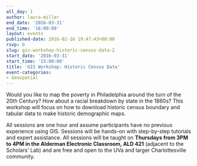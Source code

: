 ```yaml
---
all_day: 1
author: laura-miller
end_date: '2016-03-31'
end_time: '16:00:00'
layout: events
published-date: 2016-02-16 19:47:43+00:00
rsvp: 0
slug: gis-workshop-historic-census-data-2
start_date: '2016-03-31'
start_time: '15:00:00'
title: 'GIS Workshop: Historic Census Data'
event-categories:
- Geospatial
---
```


Would you like to map the poverty in Philadelphia around the turn of the 20th Century? How about a racial breakdown by state in the 1860s? This workshop will focus on how to download historic census boundary and tabular data to make historic demographic maps.

All sessions are one hour and assume participants have no previous experience using GIS. Sessions will be hands-on with step-by-step tutorials and expert assistance. All sessions will be taught on **Thursdays from 3PM to 4PM in the Alderman Electronic Classroom, ALD 421** (adjacent to the Scholars’ Lab) and are free and open to the UVa and larger Charlottesville community.


